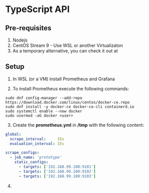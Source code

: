# TypeScript API

## Pre-requisites
1. Nodejs
2. CentOS Stream 9 - Use WSL or another Virtualizaton
3. As a temporary alternative, you can check it out at 

## Setup
1. In WSL (or a VM) install Prometheus and Grafana

2. To install Prometheus execute the following commands:
``` shell
sudo dnf config-manager --add-repo https://download.docker.com/linux/centos/docker-ce.repo
sudo dnf install -y docker-ce docker-ce-cli containerd.io
sudo systemctl enable --now docker
sudo usermod -aG docker <user>
```

3. Create the **prometheus.yml** in **/tmp** with the following content:
``` YAML
global:
  scrape_interval:     15s
  evaluation_interval: 15s

scrape_configs:
  - job_name: 'prototype'
    static_configs:
      - targets: ['192.168.99.100:9101']
      - targets: ['192.168.99.100:9102']
      - targets: ['192.168.99.100:9103']
```

4.